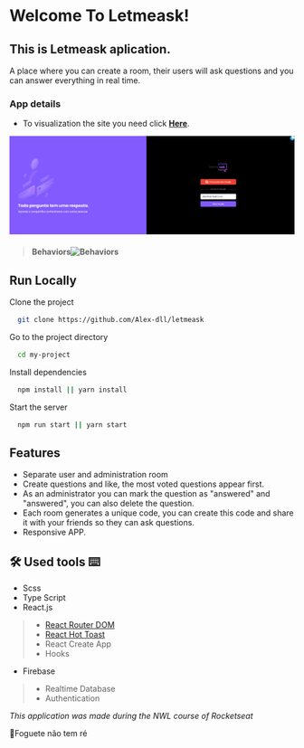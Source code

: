 
# Welcome To Letmeask!

## This is Letmeask aplication. 
A place where you can create a room, their users will ask questions and you can answer everything in real time.


### App details
- To visualization the site you need click [**Here**](https://letmeask-dad63.web.app/). 
<img src="https://github.com/Alex-dll/letmeask/blob/master/src/assets/images/Letmeask.png?raw=true" alt="Letmeask"/>


> #### Behaviors![Behaviors](https://github.com/Alex-dll/letmeask/blob/master/src/assets/images/App%20viewr.gif?raw=true)


## Run Locally

Clone the project

```bash
  git clone https://github.com/Alex-dll/letmeask
```

Go to the project directory

```bash
  cd my-project
```

Install dependencies

```bash
  npm install || yarn install
```

Start the server

```bash
  npm run start || yarn start
```
  
## Features

- Separate user and administration room
- Create questions and like, the most voted questions appear first.
- As an administrator you can mark the question as "answered" and "answered", you can also delete the question.
- Each room generates a unique code, you can create this code and share it with your friends so they can ask questions.
- Responsive APP.
  
## 🛠 Used tools ⌨
-  Scss
- Type Script
- React.js
> - [React Router DOM](https://reactrouter.com/web/guides/quick-start)
> - [React Hot Toast](https://react-hot-toast.com/)
>  - React Create App 
>  - Hooks
- Firebase
> - Realtime Database
> - Authentication




*This application was made during the NWL course of Rocketseat*

🚀Foguete não tem ré
